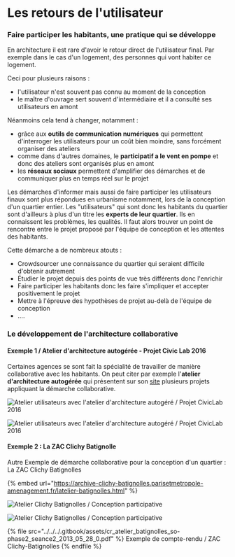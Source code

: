 # Les retours de l'utilisateur

### Faire participer les habitants, une pratique qui se développe

En architecture il est rare d'avoir le retour direct de l'utilisateur final. Par exemple dans le cas d'un logement, des personnes qui vont habiter ce logement.&#x20;

Ceci pour plusieurs raisons :&#x20;

* l'utilisateur n'est souvent pas connu au moment de la conception&#x20;
* le maître d'ouvrage sert souvent d'intermédiaire et il a consulté ses utilisateurs en amont

Néanmoins cela tend à changer, notamment :&#x20;

* grâce aux **outils de communication numériques** qui permettent d'interroger les utilisateurs pour un coût bien moindre, sans forcément organiser des ateliers
* comme dans d'autres domaines, le **participatif a le vent en pompe** et donc des ateliers sont organisés plus en amont
* les **réseaux sociaux** permettent d'amplifier des démarches et de communiquer plus en temps réel sur le projet

Les démarches d'informer mais aussi de faire participer les utilisateurs finaux sont plus répondues en urbanisme notamment, lors de la conception d'un quartier entier. Les "utilisateurs" qui sont donc les habitants du quartier sont d'ailleurs à plus d'un titre les **experts de leur quartier**. Ils en connaissent les problèmes, les qualités. Il faut alors trouver un point de rencontre entre le projet proposé par l'équipe de conception et les attentes des habitants.&#x20;

Cette démarche a de nombreux atouts :&#x20;

* Crowdsourcer une connaissance du quartier qui seraient difficile d'obtenir autrement&#x20;
* Étudier le projet depuis des points de vue très différents donc l'enrichir
* Faire participer les habitants donc les faire s'impliquer et accepter positivement le projet&#x20;
* Mettre à l'épreuve  des hypothèses de projet au-delà de l'équipe de conception&#x20;
* ....

### Le développement de l'architecture collaborative

#### Exemple 1 / Atelier d'architecture autogérée - Projet Civic Lab 2016

Certaines agences se sont fait la spécialité de travailler de manière collaborative avec les habitants. On peut citer par exemple l'**atelier d'architecture autogérée** qui présentent sur son [site](http://www.urbantactics.org/projets/civic-lab/) plusieurs projets appliquant la démarche collaborative.&#x20;

![Atelier utilisateurs avec l'atelier d'architecture autogéré / Projet CivicLab 2016 ](../../../.gitbook/assets/003-civiclab-1200x900.jpg)

![Atelier utilisateurs avec l'atelier d'architecture autogéré / Projet CivicLab 2016 ](../../../.gitbook/assets/20690436\_1911963575682312\_7059424433116275086\_o-1200x900.jpg)

#### Exemple 2 : La ZAC Clichy Batignolle

Autre Exemple de démarche collaborative pour la conception d'un quartier : La ZAC Clichy Batignolles&#x20;

{% embed url="https://archive-clichy-batignolles.parisetmetropole-amenagement.fr/latelier-batignolles.html" %}

![Atelier Clichy Batignolles / Conception participative](../../../.gitbook/assets/secteur\_ouest\_phase\_2\_23a10.jpg)

![Atelier Clichy Batignolles / Conception participative](../../../.gitbook/assets/secteur\_ouest\_phase\_2\_1d381.jpg)

{% file src="../../../.gitbook/assets/cr_atelier_batignolles_so-phase2_seance2_2013_05_28_0.pdf" %}
Exemple de compte-rendu / ZAC Clichy-Batignolles
{% endfile %}

